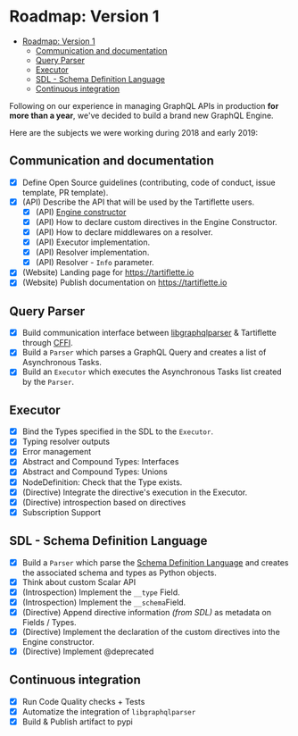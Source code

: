 # Roadmap: Version 1

- [Roadmap: Version 1](#roadmap-version-1)
  - [Communication and documentation](#communication-and-documentation)
  - [Query Parser](#query-parser)
  - [Executor](#executor)
  - [SDL - Schema Definition Language](#sdl---schema-definition-language)
  - [Continuous integration](#continuous-integration)

Following on our experience in managing GraphQL APIs in production **for more than a year**, we've decided to build a brand new GraphQL Engine.

Here are the subjects we were working during 2018 and early 2019:

## Communication and documentation

* [x] Define Open Source guidelines (contributing, code of conduct, issue template, PR template).
* [X] (API) Describe the API that will be used by the Tartiflette users.
  * [x] (API) [Engine constructor](../api.md#engine-initialization)
  * [X] (API) How to declare custom directives in the Engine Constructor.
  * [X] (API) How to declare middlewares on a resolver.
  * [X] (API) Executor implementation.
  * [x] (API) Resolver implementation.
  * [x] (API) Resolver - `Info` parameter.
* [x] (Website) Landing page for https://tartiflette.io
* [x] (Website) Publish documentation on https://tartiflette.io

## Query Parser

* [x] Build communication interface between [libgraphqlparser](https://github.com/graphql/libgraphqlparser) & Tartiflette through [CFFI](https://cffi.readthedocs.io).
* [x] Build a `Parser` which parses a GraphQL Query and creates a list of Asynchronous Tasks.
* [x] Build an `Executor` which executes the Asynchronous Tasks list created by the `Parser`.

## Executor

* [x] Bind the Types specified in the SDL to the `Executor`.
* [x] Typing resolver outputs
* [x] Error management
* [X] Abstract and Compound Types: Interfaces
* [x] Abstract and Compound Types: Unions
* [X] NodeDefinition: Check that the Type exists.
* [X] (Directive) Integrate the directive's execution in the Executor.
* [X] (Directive) introspection based on directives
* [X] Subscription Support

## SDL - Schema Definition Language

* [x] Build a `Parser` which parse the [Schema Definition Language](https://github.com/facebook/graphql/blob/master/spec/Section%202%20--%20Language.md) and creates the associated schema and types as Python objects.
* [X] Think about custom Scalar API
* [x] (Introspection) Implement the `__type` Field.
* [x] (Introspection) Implement the `__schema`Field.
* [X] (Directive) Append directive information _(from SDL)_ as metadata on Fields / Types.
* [X] (Directive) Implement the declaration of the custom directives into the Engine constructor.
* [X] (Directive) Implement @deprecated

## Continuous integration

* [x] Run Code Quality checks + Tests
* [x] Automatize the integration of `libgraphqlparser`
* [X] Build & Publish artifact to pypi
